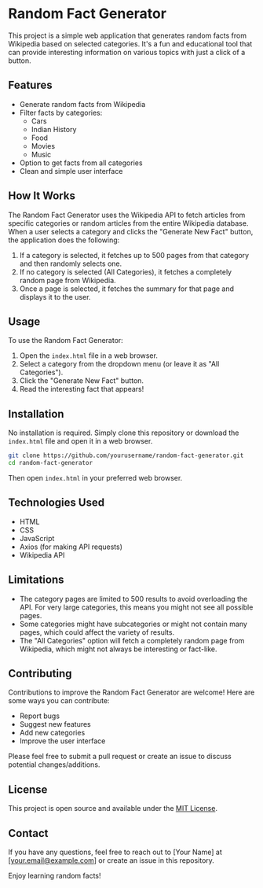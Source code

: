 # Random Fact Generator

This project is a simple web application that generates random facts from Wikipedia based on selected categories. It's a fun and educational tool that can provide interesting information on various topics with just a click of a button.

## Features

- Generate random facts from Wikipedia
- Filter facts by categories:
  - Cars
  - Indian History
  - Food
  - Movies
  - Music
- Option to get facts from all categories
- Clean and simple user interface

## How It Works

The Random Fact Generator uses the Wikipedia API to fetch articles from specific categories or random articles from the entire Wikipedia database. When a user selects a category and clicks the "Generate New Fact" button, the application does the following:

1. If a category is selected, it fetches up to 500 pages from that category and then randomly selects one.
2. If no category is selected (All Categories), it fetches a completely random page from Wikipedia.
3. Once a page is selected, it fetches the summary for that page and displays it to the user.

## Usage

To use the Random Fact Generator:

1. Open the `index.html` file in a web browser.
2. Select a category from the dropdown menu (or leave it as "All Categories").
3. Click the "Generate New Fact" button.
4. Read the interesting fact that appears!

## Installation

No installation is required. Simply clone this repository or download the `index.html` file and open it in a web browser.

```bash
git clone https://github.com/yourusername/random-fact-generator.git
cd random-fact-generator
```

Then open `index.html` in your preferred web browser.

## Technologies Used

- HTML
- CSS
- JavaScript
- Axios (for making API requests)
- Wikipedia API

## Limitations

- The category pages are limited to 500 results to avoid overloading the API. For very large categories, this means you might not see all possible pages.
- Some categories might have subcategories or might not contain many pages, which could affect the variety of results.
- The "All Categories" option will fetch a completely random page from Wikipedia, which might not always be interesting or fact-like.

## Contributing

Contributions to improve the Random Fact Generator are welcome! Here are some ways you can contribute:

- Report bugs
- Suggest new features
- Add new categories
- Improve the user interface

Please feel free to submit a pull request or create an issue to discuss potential changes/additions.

## License

This project is open source and available under the [MIT License](LICENSE).

## Contact

If you have any questions, feel free to reach out to [Your Name] at [your.email@example.com] or create an issue in this repository.

Enjoy learning random facts!
